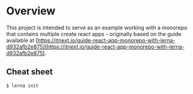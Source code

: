 # Overview
This project is intended to serve as an example working with a monorepo that contains multiple create react apps - originally based on the guide available at [https://itnext.io/guide-react-app-monorepo-with-lerna-d932afb2e875](https://itnext.io/guide-react-app-monorepo-with-lerna-d932afb2e875).

## Cheat sheet
```sh
$ lerna init

```